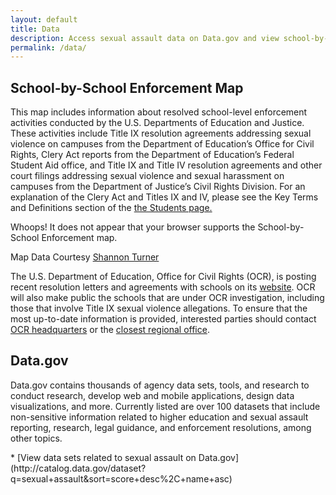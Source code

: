 ```yaml
---
layout: default
title: Data
description: Access sexual assault data on Data.gov and view school-by-school enforcement.
permalink: /data/
---
```


## School-by-School Enforcement Map

This map includes information about resolved school-level enforcement activities conducted by the U.S. Departments of Education and Justice. These activities include Title IX resolution agreements addressing sexual violence on campuses from the Department of Education’s Office for Civil Rights, Clery Act reports from the Department of Education’s Federal Student Aid office, and Title IX and Title IV resolution agreements and other court filings addressing sexual violence and sexual harassment on campuses from the Department of Justice’s Civil Rights Division. For an explanation of the Clery Act and Titles IX and IV, please see the Key Terms and Definitions section of the [the Students page.](/students/#key-terms-and-definitions)

<!--[if lte IE 8]>
  <style>
  #map {display: none !important;}
  .no-js-message {display: block; margin: auto; text-align: center; font-weight: bold;}
  </style>
<![endif]-->
<span class="no-js-message">Whoops! It does not appear that your browser supports the School-by-School Enforcement map.</span>

<div id="map"></div>
<div class="resource-cite">Map Data Courtesy <a href="https://github.com/shannonturner/education-compliance-reports" target="_blank">Shannon Turner</a>
</div>

The U.S. Department of Education, Office for Civil Rights (OCR), is posting recent resolution letters and agreements with schools on its [website](http://www2.ed.gov/about/offices/list/ocr/docs/investigations/search-ocr.html).  OCR will also make public the schools that are under OCR investigation, including those that involve Title IX sexual violence allegations.  To ensure that the most up-to-date information is provided, interested parties should contact [OCR headquarters](malito:ocr@ed.gov) or the [closest regional office](https://wdcrobcolp01.ed.gov/CFAPPS/OCR/contactus.cfm).

## Data.gov

Data.gov contains thousands of agency data sets, tools, and research to conduct research, develop web and mobile applications, design data visualizations, and more. Currently listed are over 100 datasets that include non-sensitive information related to higher education and sexual assault reporting, research, legal guidance, and enforcement resolutions, among other topics.

<div class="section-context-links">
* [View data sets related to sexual assault on Data.gov](http://catalog.data.gov/dataset?q=sexual+assault&sort=score+desc%2C+name+asc)
</div>
